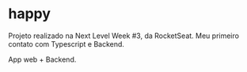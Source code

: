 # happy

Projeto realizado na Next Level Week #3, da RocketSeat. Meu primeiro contato com Typescript e Backend.

App web + Backend.
